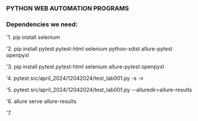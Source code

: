 ### PYTHON WEB AUTOMATION PROGRAMS

### Dependencies we need:

'1. pip install selenium

'2. pip install pytest pytest-html selenium python-xdist allure-pytest openpyxl

'3. pip install pytest pytest-html selenium allure-pytest openpyxl

'4. pytest src/april_2024/12042024/test_lab001.py -s -v

'5. pytest src/april_2024/12042024/test_lab001.py --alluredir=allure-results

'6.  allure serve allure-results

'7. 

